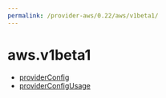 ```yaml
---
permalink: /provider-aws/0.22/aws/v1beta1/
---
```


# aws.v1beta1



* [providerConfig](providerConfig.md)
* [providerConfigUsage](providerConfigUsage.md)